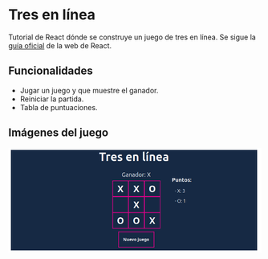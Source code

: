 # Tres en línea

Tutorial de React dónde se construye un juego de tres en línea. Se sigue la [guía oficial](https://es.react.dev/learn/tutorial-tic-tac-toe) de la web de React.

## Funcionalidades

- Jugar un juego y que muestre el ganador.
- Reiniciar la partida.
- Tabla de puntuaciones.

## Imágenes del juego

![Imágen actual de una partida](/images/tres_en_linea.png)
